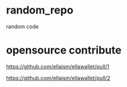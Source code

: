 # random_repo
random code

# opensource contribute
https://github.com/ellaism/ellawallet/pull/1

https://github.com/ellaism/ellawallet/pull/2
